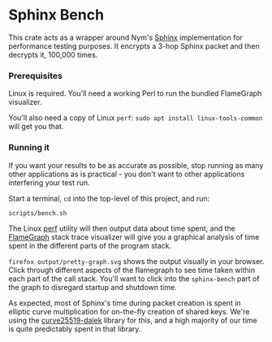 Sphinx Bench
============

This crate acts as a wrapper around Nym's [Sphinx](https://github.com/nymtech/sphinx) implementation for performance testing purposes. It encrypts a 3-hop Sphinx packet and then decrypts it, 100,000 times.

### Prerequisites

Linux is required. You'll need a working Perl to run the bundled FlameGraph visualizer. 

You'll also need a copy of Linux `perf`: `sudo apt install linux-tools-common` will get you that. 

### Running it

If you want your results to be as accurate as possible, stop running as many other applications as is practical - you don't want to other applications interfering your test run. 

Start a terminal, `cd` into the top-level of this project, and run:

```
scripts/bench.sh
```

The Linux [perf](https://perf.wiki.kernel.org/index.php/Main_Page) utility will then output data about time spent, and the [FlameGraph](https://github.com/brendangregg/FlameGraph) stack trace visualizer will give you a graphical analysis of time spent in the different parts of the program stack. 

`firefox output/pretty-graph.svg` shows the output visually in your browser. Click through different aspects of the flamegraph to see time taken within each part of the call stack. You'll want to click into the `sphinx-bench` part of the graph to disregard startup and shutdown time.

As expected, most of Sphinx's time during packet creation is spent in elliptic curve multiplication for on-the-fly creation of shared keys. We're using the [curve25519-dalek](https://github.com/dalek-cryptography/curve25519-dalek) library for this, and a high majority of our time is quite predictably spent in that library. 

